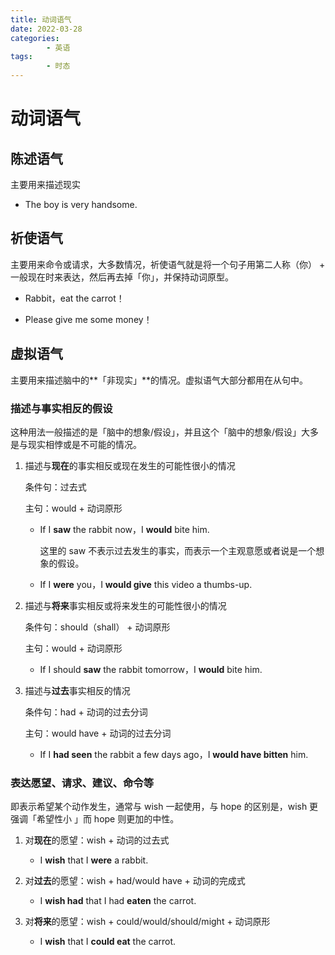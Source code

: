 ```yaml
---
title: 动词语气
date: 2022-03-28
categories:
        - 英语
tags:
        - 时态
---
```


# 动词语气

## 陈述语气

主要用来描述现实

- The boy is very handsome.

## 祈使语气

主要用来命令或请求，大多数情况，祈使语气就是将一个句子用第二人称（你） + 一般现在时来表达，然后再去掉「你」，并保持动词原型。

- Rabbit，eat the carrot！

- Please give me some money！

## 虚拟语气

主要用来描述脑中的**「非现实」**的情况。虚拟语气大部分都用在从句中。

### 描述与事实相反的假设

这种用法一般描述的是「脑中的想象/假设」，并且这个「脑中的想象/假设」大多是与现实相悖或是不可能的情况。

1. 描述与**现在**的事实相反或现在发生的可能性很小的情况

      条件句：过去式

      主句：would + 动词原形

      - If I **saw** the rabbit now，I **would** bite him.

           这里的 saw 不表示过去发生的事实，而表示一个主观意愿或者说是一个想象的假设。

      - If I **were** you，I **would give** this video a thumbs-up.

2. 描述与**将来**事实相反或将来发生的可能性很小的情况

      条件句：should（shall） + 动词原形

      主句：would + 动词原形

      - If I should **saw** the rabbit tomorrow，I **would** bite him.

3. 描述与**过去**事实相反的情况

      条件句：had + 动词的过去分词

      主句：would have + 动词的过去分词

      - If I **had seen** the rabbit a few days ago，I **would have bitten** him.

### 表达愿望、请求、建议、命令等

即表示希望某个动作发生，通常与 wish 一起使用，与 hope 的区别是，wish 更强调「希望性小 」而 hope 则更加的中性。

1. 对**现在**的愿望：wish + 动词的过去式

      - I **wish** that I **were** a rabbit.

2. 对**过去**的愿望：wish + had/would have + 动词的完成式

      - I **wish had** that I had **eaten** the carrot.

3. 对**将来**的愿望：wish + could/would/should/might + 动词原形

      - I **wish** that I **could eat** the carrot.
